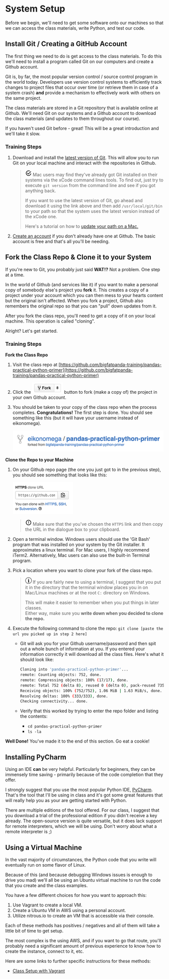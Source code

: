 # System Setup
Before we begin, we'll need to get some software onto our machines so that
we can access the class materials, write Python, and test our code.

## Install Git / Creating a GitHub Account
The first thing we need to do is get access to the class materials.  To do this
we'll need to install a program called Git on our computers and create a 
Github account.

Git is, by far, the most popular version control / source control program in
the world today.  Developers use version control systems to efficiently track
changes to project files that occur over time (or retrieve them in case of 
a system crash) **and** provide a mechanism to effectively work with others on 
the same project.

The class materials are stored in a Git repository that is available online
at Github.  We'll need Git on our systems and a Github account to download the
class materials (and updates to them throughout our course).

If you haven't used Git before - great!  This will be a great introduction and
we'll take it slow.

### Training Steps
1. Download and install the [latest version of Git](https://git-scm.com/downloads).
This will allow you to run Git on your local machine and interact with the
repositories in Github.

    > ![Reminder](../images/reminder.png) Mac users may find they've already
    > got Git installed on their systems via the xCode command lines tools.  To
    > find out, just try to execute `git version` from the command line and see
    > if you got anything back.
    >
    > If you want to use the latest version of Git, go ahead and download it
    > using the link above and then add `/usr/local/git/bin` to your path so that
    > the system uses the latest version instead of the xCode one.
    >
    > Here's a tutorial on how to 
    > [update your path on a Mac.](http://coolestguidesontheplanet.com/add-shell-path-osx/)
    
2. [Create an account](https://github.com/join) if you don't already have one 
at Github.  The basic account is free and that's all you'll be needing.


## Fork the Class Repo & Clone it to your System
If you're new to Git, you probably just said **WAT!?**  Not a problem.  One
step at a time.

In the world of Github (and services like it) if you want to make a personal
copy of somebody else's project you **fork** it.  This creates a copy of a
project under your account which you can then mess to your hearts content 
but the original isn't affected.  When you fork a project, Github also remembers 
the original repo so that you can "pull" down updates from it.

After you fork the class repo, you'll need to get a copy of it on your local 
machine.  This operation is called "cloning".

Alright?  Let's get started.

### Training Steps

**Fork the Class Repo**

1. Visit the class repo at [https://github.com/bigfatpanda-training/pandas-practical-python-primer](https://github.com/bigfatpanda-training/pandas-practical-python-primer)
2. Click the ![github-fork.png](../images/github-fork.png) button to fork 
(make a copy of) the project in your own Github account.  
3. You should be taken to your copy of the class repo when the process 
completes. **Congratulations!**  The first step is done.  You should see
something like this (but it will have your username instead of eikonomega).

    ![forked repo](../images/github-forked-repo.png)

**Clone the Repo to your Machine**

1. On your Github repo page (the one you just got to in the previous step), 
you should see something that looks like this:

    ![clone-repo-url](../images/github-clone-repo.png)
    
    > ![alert.png](../images/alert.png) Make sure that the you've chosen the 
    `HTTPS` link and then copy the URL in the dialogue box to your clipboard.  

3. Open a terminal window.  Windows users should use the 'Git Bash' program
that was installed on your system by the Git installer.  It approximates a
linux terminal.  For Mac users, I highly recommend iTerm2.  Alternatively,
Mac users can also use the built-in Terminal program.

4. Pick a location where you want to clone your fork of the class repo.  
    > ![information](../images/information.png) If you are fairly new to using 
    > a terminal, I suggest that you put it in the directory that the terminal 
    > window places you in on Mac/Linux machines or at the root `C:` directory
    > on Windows.
    > 
    > This will make it easier to remember when you put things in later classes.  
    > Either way, make sure you **write down when you decided to clone the repo.**
 
5. Execute the following command to clone the repo: 
`git clone [paste the url you picked up in step 2 here]`
    - Git will ask you for your Github username/password and then spit out a
whole bunch of information at you. If you entered your information correctly 
it will download all the class files.  Here's what it should look like:

        ```bash
        Cloning into 'pandas-practical-python-primer'...
        remote: Counting objects: 752, done.
        remote: Compressing objects: 100% (17/17), done.
        remote: Total 752 (delta 8), reused 0 (delta 0), pack-reused 735
        Receiving objects: 100% (752/752), 1.06 MiB | 1.63 MiB/s, done.
        Resolving deltas: 100% (333/333), done.
        Checking connectivity... done.
        ```

    - Verify that this worked by trying to enter the repo folder and listing the contents:
        - `cd pandas-practical-python-primer`
        - `ls -la`
        
**Well Done!** You've made it to the end of this section.  Go eat a cookie!

## Installing PyCharm
Using an IDE **can** be very helpful. Particularly for beginners, they
can be immensely time saving - primarily because of the code completion
that they offer.

I strongly suggest that you use the most popular Python IDE, [PyCharm](https://www.jetbrains.com/pycharm/).
That's the tool that I'll be using in class and it's got some great features
that will really help you as your are getting started with Python.

There are multiple editions of the tool offered.  For our class, I suggest
that you download a trial of the professional edition if you didn't receive
a key already.  The open-source version is quite versatile, but it does lack
support for remote interpreters, which we will be using. Don't worry about 
what a remote interpreter is ;)

## Using a Virtual Machine
In the vast majority of circumstances, the Python code that you write will
eventually run on some flavor of Linux.

Because of this (and because debugging Windows issues is enough to drive you
mad) we'll all be using an Ubuntu virtual machine to run the code that you
create and the class examples.

You have a few different choices for how you want to approach this:

1. Use Vagrant to create a local VM.
2. Create a Ubuntu VM in AWS using a personal account.
3. Utilize nitrous.io to create an VM that is accessible via their console.

Each of these methods has positives / negatives and all of them will take a
little bit of time to get setup.
  
The most complex is the using AWS, and if you want to go that route, you'll
probably need a significant amount of previous experience to know how to 
create the instance, connect to it, etc.

Here are some links to further specific instructions for these methods:
* [Class Setup with Vagrant](vagrant.md)